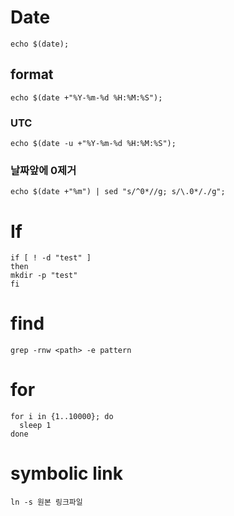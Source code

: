 # Date
```shell
echo $(date);
```

## format
```shell
echo $(date +"%Y-%m-%d %H:%M:%S");
```

### UTC
```shell
echo $(date -u +"%Y-%m-%d %H:%M:%S");
```

### 날짜앞에 0제거
```shell
echo $(date +"%m") | sed "s/^0*//g; s/\.0*/./g";
```

# If
```shell
if [ ! -d "test" ]
then
mkdir -p "test"
fi
```

# find
```shell
grep -rnw <path> -e pattern
```

# for
```shell
for i in {1..10000}; do
  sleep 1
done
```

# symbolic link
```
ln -s 원본 링크파일
```